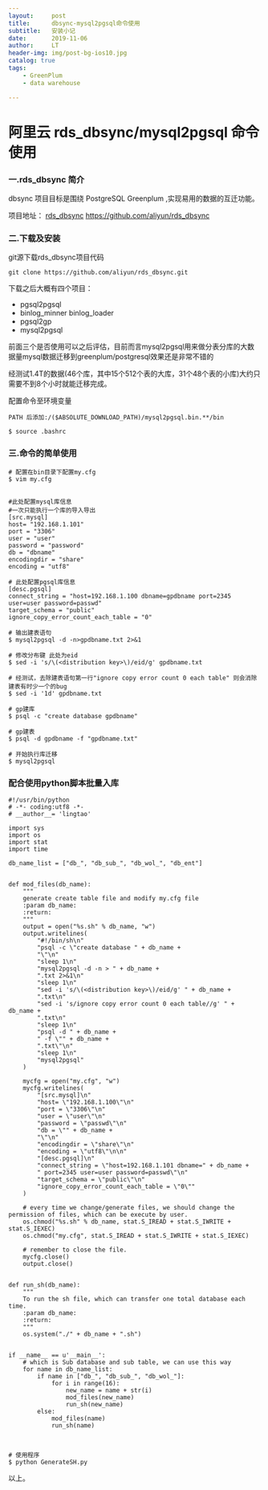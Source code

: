 ```yaml
---
layout:     post
title:      dbsync-mysql2pgsql命令使用
subtitle:   安装小记
date:       2019-11-06
author:     LT
header-img: img/post-bg-ios10.jpg
catalog: true
tags:
    - GreenPlum
    - data warehouse

---
```


# 阿里云 rds_dbsync/mysql2pgsql 命令使用

### 一.rds_dbsync 简介

dbsync 项目目标是围绕 PostgreSQL Greenplum ,实现易用的数据的互迁功能。

项目地址： [rds_dbsync](https://github.com/aliyun/rds_dbsync) https://github.com/aliyun/rds_dbsync

### 二.下载及安装

git源下载rds_dbsync项目代码

	git clone https://github.com/aliyun/rds_dbsync.git

下载之后大概有四个项目：  
- pgsql2pgsql
- binlog_minner binlog_loader
- pgsql2gp
- mysql2pgsql

前面三个是否使用可以之后评估，目前而言mysql2pgsql用来做分表分库的大数据量mysql数据迁移到greenplum/postgresql效果还是非常不错的

经测试1.4T的数据(46个库，其中15个512个表的大库，31个48个表的小库)大约只需要不到8个小时就能迁移完成。

配置命令至环境变量

	PATH 后添加:/($ABSOLUTE_DOWNLOAD_PATH)/mysql2pgsql.bin.**/bin
	
	$ source .bashrc

### 三.命令的简单使用

	# 配置在bin目录下配置my.cfg
	$ vim my.cfg	


	#此处配置mysql库信息
	#一次只能执行一个库的导入导出
	[src.mysql]
	host= "192.168.1.101"
	port = "3306"
	user = "user"
	password = "password"
	db = "dbname"
	encodingdir = "share"
	encoding = "utf8"
	
	# 此处配置pgsql库信息
	[desc.pgsql]
	connect_string = "host=192.168.1.100 dbname=gpdbname port=2345 user=user password=passwd"
	target_schema = "public"
	ignore_copy_error_count_each_table = "0"

	# 输出建表语句
	$ mysql2pgsql -d -n>gpdbname.txt 2>&1

	# 修改分布键 此处为eid
	$ sed -i 's/\(<distribution key>\)/eid/g' gpdbname.txt

	# 经测试，去除建表语句第一行"ignore copy error count 0 each table" 则会消除建表有时少一个的bug
	$ sed -i '1d' gpdbname.txt

	# gp建库
	$ psql -c "create database gpdbname"

	# gp建表
	$ psql -d gpdbname -f "gpdbname.txt"

	# 开始执行库迁移
	$ mysql2pgsql


### 配合使用python脚本批量入库

	#!/usr/bin/python
	# -*- coding:utf8 -*-
	# __author__= 'lingtao'
	
	import sys
	import os
	import stat
	import time
	
	db_name_list = ["db_", "db_sub_", "db_wol_", "db_ent"]
	
	
	def mod_files(db_name):
	    """
	    generate create table file and modify my.cfg file
	    :param db_name: 
	    :return: 
	    """
	    output = open("%s.sh" % db_name, "w")
	    output.writelines(
	        "#!/bin/sh\n"
	        "psql -c \"create database " + db_name +
	        "\"\n"
	        "sleep 1\n"
	        "mysql2pgsql -d -n > " + db_name +
	        ".txt 2>&1\n"
	        "sleep 1\n"
	        "sed -i 's/\(<distribution key>\)/eid/g' " + db_name +
	        ".txt\n"
	        "sed -i 's/ignore copy error count 0 each table//g' " + db_name +
	        ".txt\n"
	        "sleep 1\n"
	        "psql -d " + db_name +
	        " -f \"" + db_name +
	        ".txt\"\n"
	        "sleep 1\n"
	        "mysql2pgsql"
	    )
	
	    mycfg = open("my.cfg", "w")
	    mycfg.writelines(
	        "[src.mysql]\n"
	        "host= \"192.168.1.100\"\n"
	        "port = \"3306\"\n"
	        "user = \"user\"\n"
	        "password = \"passwd\"\n"
	        "db = \"" + db_name +
	        "\"\n"
	        "encodingdir = \"share\"\n"
	        "encoding = \"utf8\"\n\n"
	        "[desc.pgsql]\n"
	        "connect_string = \"host=192.168.1.101 dbname=" + db_name +
	        " port=2345 user=user password=passwd\"\n"
	        "target_schema = \"public\"\n"
	        "ignore_copy_error_count_each_table = \"0\""
	    )
	    
	    # every time we change/generate files, we should change the permission of files, which can be execute by user.
	    os.chmod("%s.sh" % db_name, stat.S_IREAD + stat.S_IWRITE + stat.S_IEXEC)
	    os.chmod("my.cfg", stat.S_IREAD + stat.S_IWRITE + stat.S_IEXEC)
	    
	    # remember to close the file.
	    mycfg.close()
	    output.close()
	
	
	def run_sh(db_name):
	    """
	    To run the sh file, which can transfer one total database each time.
	    :param db_name: 
	    :return: 
	    """
	    os.system("./" + db_name + ".sh")
	
	
	if __name__ == u'__main__':
		# which is Sub database and sub table, we can use this way
	    for name in db_name_list:	
	        if name in ["db_", "db_sub_", "db_wol_"]:
	            for i in range(16):
	                new_name = name + str(i)
	                mod_files(new_name)
	                run_sh(new_name)
	        else:
	            mod_files(name)
	            run_sh(name)



	# 使用程序
	$ python GenerateSH.py

以上。




	